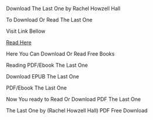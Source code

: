 Download The Last One by Rachel Howzell Hall

To Download Or Read The Last One

Visit Link Bellow

[Read Here](https://mobionlines.web.app/riding/62690831-the-last-one)

Here You Can Download Or Read Free Books

Reading PDF/Ebook The Last One

Download EPUB The Last One

PDF/Ebook The Last One

Now You ready to Read Or Download PDF The Last One

The Last One by (Rachel Howzell Hall) PDF Free Download
